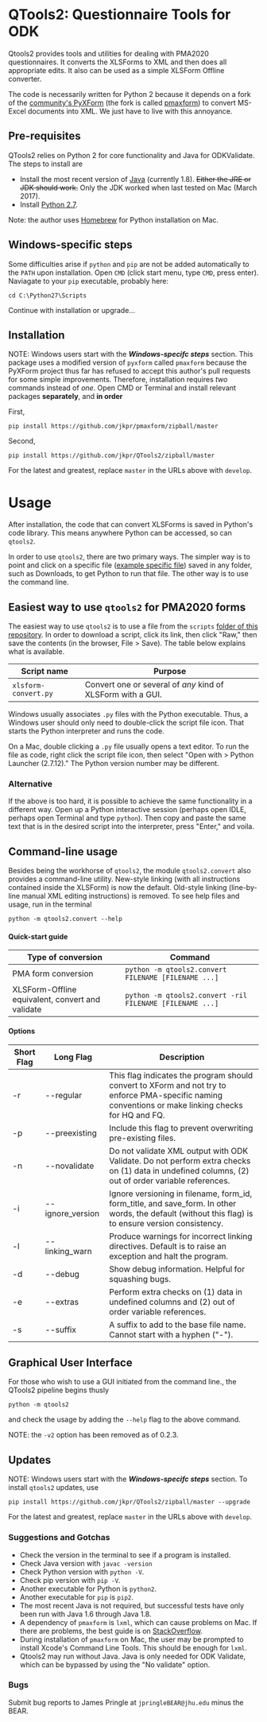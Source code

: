 # QTools2: Questionnaire Tools for ODK

Qtools2 provides tools and utilities for dealing with PMA2020 questionnaires. It converts the XLSForms to XML and then does all appropriate edits. It also can be used as a simple XLSForm Offline converter.

The code is necessarily written for Python 2 because it depends on a fork of the [community's PyXForm][1a] (the fork is called [pmaxform][1b]) to convert MS-Excel documents into XML. We just have to live with this annoyance.

[1a]: https://github.com/XLSForm/pyxform
[1b]: https://github.com/jkpr/pmaxform


## Pre-requisites

QTools2 relies on Python 2 for core functionality and Java for ODKValidate. The steps to install are

* Install the most recent version of [Java][2] (currently 1.8). ~~Either the JRE or JDK should work.~~ Only the JDK worked when last tested on Mac (March 2017).
* Install [Python 2.7][3].

Note: the author uses [Homebrew][4] for Python installation on Mac.

[2]: http://www.oracle.com/technetwork/java/javase/downloads/index.html
[3]: http://www.python.org/downloads/
[4]: http://brew.sh/

## Windows-specific steps

Some difficulties arise if `python` and `pip` are not be added automatically to the `PATH` upon installation. Open `CMD` (click start menu, type `CMD`, press enter). Naviagate to your `pip` executable, probably here:

```
cd C:\Python27\Scripts
```

Continue with installation or upgrade...

## Installation

NOTE: Windows users start with the _**Windows-specifc steps**_ section. This package uses a modified version of `pyxform` called `pmaxform` because the PyXForm project thus far has refused to accept this author's pull requests for some simple improvements. Therefore, installation requires *two* commands instead of *one*. Open CMD or Terminal and install relevant packages **separately**, and **in order**

First,
```
pip install https://github.com/jkpr/pmaxform/zipball/master
```
Second,
```
pip install https://github.com/jkpr/QTools2/zipball/master
```

For the latest and greatest, replace `master` in the URLs above with `develop`.

# Usage

After installation, the code that can convert XLSForms is saved in Python's code library. This means anywhere Python can be accessed, so can `qtools2`.

In order to use `qtools2`, there are two primary ways. The simpler way is to point and click on a specific file ([example specific file][5]) saved in any folder, such as Downloads, to get Python to run that file. The other way is to use the command line.

[5]: https://raw.githubusercontent.com/jkpr/QTools2/master/scripts/pma-convert.py

## Easiest way to use `qtools2` for PMA2020 forms

The easiest way to use `qtools2` is to use a file from the `scripts` [folder of this repository][6]. In order to download a script, click its link, then click "Raw," then save the contents (in the browser, File > Save). The table below explains what is available.

|      Script name      | Purpose |
| --------------------- | ------- |
| `xlsform-convert.py`    | Convert one or several of *any* kind of XLSForm with a GUI. |


Windows usually associates `.py` files with the Python executable. Thus, a Windows user should only need to double-click the script file icon. That starts the Python interpreter and runs the code.

On a Mac, double clicking a `.py` file usually opens a text editor. To run the file as code, right click the script file icon, then select "Open with > Python Launcher (2.7.12)." The Python version number may be different.

### Alternative

If the above is too hard, it is possible to achieve the same functionality in a different way. Open up a Python interactive session (perhaps open IDLE, perhaps open Terminal and type `python`). Then copy and paste the same text that is in the desired script into the interpreter, press "Enter," and voila.


[6]: https://github.com/jkpr/QTools2/tree/master/scripts
[7]: https://gumroad.com/l/xlsform-offline

## Command-line usage

Besides being the workhorse of `qtools2`, the module `qtools2.convert` also provides a command-line utility. New-style linking (with all instructions contained inside the XLSForm) is now the default. Old-style linking (line-by-line manual XML editing instructions) is removed. To see help files and usage, run in the terminal

```
python -m qtools2.convert --help
```

#### Quick-start guide

| Type of conversion | Command |
| ------------------ | ------- |
| PMA form conversion                                   | `python -m qtools2.convert FILENAME [FILENAME ...]`    |
| XLSForm-Offline equivalent, convert and validate      | `python -m qtools2.convert -ril FILENAME [FILENAME ...]`     |

#### Options
| Short Flag | Long Flag | Description |
| --- | --- | --- |
| -r | --regular | This flag indicates the program should convert to XForm and not try to enforce PMA-specific naming conventions or make linking checks for HQ and FQ. |
| -p | --preexisting | Include this flag to prevent overwriting pre-existing files. |
| -n | --novalidate | Do not validate XML output with ODK Validate. Do not perform extra checks on (1) data in undefined columns, (2) out of order variable references. |
| -i | --ignore_version | Ignore versioning in filename, form_id, form_title, and save_form. In other words, the default (without this flag) is to ensure version consistency. |
| -l | --linking_warn | Produce warnings for incorrect linking directives. Default is to raise an exception and halt the program. |
| -d | --debug | Show debug information. Helpful for squashing bugs. |
| -e | --extras | Perform extra checks on (1) data in undefined columns and (2) out of order variable references. |
| -s | --suffix | A suffix to add to the base file name. Cannot start with a hyphen ("-"). |

## Graphical User Interface

For those who wish to use a GUI initiated from the command line., the QTools2 pipeline begins thusly

```
python -m qtools2
```

and check the usage by adding the `--help` flag to the above command.

NOTE: the `-v2` option has been removed as of 0.2.3.

## Updates

NOTE: Windows users start with the _**Windows-specifc steps**_ section. To install `qtools2` updates, use

```
pip install https://github.com/jkpr/QTools2/zipball/master --upgrade
```

For the latest and greatest, replace `master` in the URLs above with `develop`.

### Suggestions and Gotchas

- Check the version in the terminal to see if a program is installed.
- Check Java version with `javac -version`
- Check Python version with `python -V`.
- Check pip version with `pip -V`.
- Another executable for Python is `python2`.
- Another executable for `pip` is `pip2`.
- The most recent Java is not required, but successful tests have only been run with Java 1.6 through Java 1.8.
- A dependency of `pmaxform` is `lxml`, which can cause problems on Mac. If there are problems, the best guide is on [StackOverflow][8].
- During installation of `pmaxform` on Mac, the user may be prompted to install Xcode's Command Line Tools. This should be enough for `lxml`.
- Qtools2 may run without Java. Java is only needed for ODK Validate, which can be bypassed by using the "No validate" option.

[8]: http://stackoverflow.com/questions/19548011/cannot-install-lxml-on-mac-os-x-10-9

### Bugs

Submit bug reports to James Pringle at `jpringleBEAR@jhu.edu` minus the BEAR.
